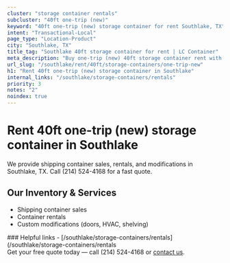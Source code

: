 ```yaml
---
cluster: "storage container rentals"
subcluster: "40ft one-trip (new)"
keyword: "40ft one-trip (new) storage container for rent Southlake, TX"
intent: "Transactional-Local"
page_type: "Location-Product"
city: "Southlake, TX"
title_tag: "Southlake 40ft storage container for rent | LC Container"
meta_description: "Buy one-trip (new) 40ft storage container rent with local delivery in Southlake, TX. LC Container — local Since 2003. Request a fast quote today."
url_slug: "/southlake/rent/40ft/storage-containers/one-trip-new"
h1: "Rent 40ft one-trip (new) storage container in Southlake"
internal_links: "/southlake/storage-containers/rentals"
priority: 3
notes: "2"
noindex: true
---
```


# Rent 40ft one-trip (new) storage container in Southlake

We provide shipping container sales, rentals, and modifications in Southlake, TX. Call (214) 524-4168 for a fast quote.

## Our Inventory & Services
- Shipping container sales
- Container rentals
- Custom modifications (doors, HVAC, shelving)

<div data-section="internal-links">
### Helpful links
- [/southlake/storage-containers/rentals](/southlake/storage-containers/rentals
</div>

<div data-section="cta">
Get your free quote today — call (214) 524-4168 or <a href="/contact">contact us</a>.
</div>

<script type="application/ld+json">{"@context":"https://schema.org","@type":"FAQPage","mainEntity":[{"@type":"Question","name":"How much does delivery cost in Southlake, TX?","acceptedAnswer":{"@type":"Answer","text":"Delivery costs vary by distance and container size. Most deliveries in Southlake, TX range from $150-$300. Call (214) 524-4168 for an exact quote based on your specific location."}},{"@type":"Question","name":"Do you offer financing or payment plans?","acceptedAnswer":{"@type":"Answer","text":"We accept major credit cards, checks, and can discuss commercial terms for bulk purchases. Call (214) 524-4168 to discuss options."}},{"@type":"Question","name":"Can you customize containers in Southlake, TX?","acceptedAnswer":{"@type":"Answer","text":"Yes — we perform modifications like doors, HVAC, insulation, and shelving. Request a custom quote at (214) 524-4168 or via our contact form."}}]}</script>
